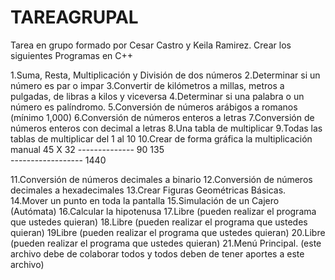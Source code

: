 # TAREAGRUPAL
Tarea en grupo formado por Cesar Castro y Keila Ramirez.
Crear los siguientes Programas en C++

1.Suma, Resta, Multiplicación y División de dos números
2.Determinar si un número es par o impar
3.Convertir de kilómetros a millas, metros a pulgadas, de libras a kilos y viceversa
4.Determinar si una palabra o un número es palíndromo.
5.Conversión de números arábigos a romanos (mínimo 1,000)
6.Conversión de números enteros a letras
7.Conversión de números enteros con decimal a letras
8.Una tabla de multiplicar
9.Todas las tablas de multiplicar del 1 al 10
10.Crear de forma gráfica la multiplicación manual
                          45
                       X 32
                     --------------
                         90 
                       135  
                ------------------
                      1440

11.Conversión de números decimales a binario
12.Conversión de números decimales a hexadecimales
13.Crear Figuras Geométricas Básicas.
14.Mover un punto en toda la pantalla
15.Simulación de un Cajero (Autómata)
16.Calcular la hipotenusa
17.Libre (pueden realizar el programa que ustedes quieran)
18.Libre (pueden realizar el programa que ustedes quieran)
19Libre (pueden realizar el programa que ustedes quieran)
20.Libre (pueden realizar el programa que ustedes quieran)
21.Menú Principal. (este archivo debe de colaborar todos y todos deben de tener aportes a este archivo)
 
